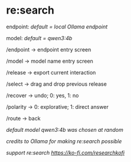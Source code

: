 # re:search 

endpoint: *default = local Ollama endpoint*

model: *default = qwen3:4b* 

/endpoint → endpoint entry screen

/model → model name entry screen

/release → export current interaction 

/select →  drag and drop previous release

/recover → undo; 0: yes, 1: no

/polarity → 0: explorative; 1: direct answer

/route → back

*default model qwen3:4b was chosen at random*

*credits to Ollama for making re:search possible*

*support re:search https://ko-fi.com/researchkofi*
